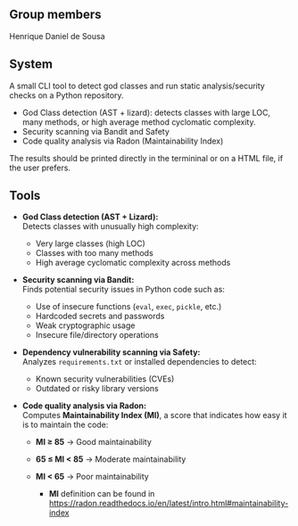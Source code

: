 ## Group members

Henrique Daniel de Sousa

## System

A small CLI tool to detect god classes and run static analysis/security checks on a Python repository.

- God Class detection (AST + lizard): detects classes with large LOC, many methods, or high average method cyclomatic complexity.
- Security scanning via Bandit and Safety
- Code quality analysis via Radon (Maintainability Index)

The results should be printed directly in the termininal or on a HTML file, if the user prefers.

## Tools

- **God Class detection (AST + Lizard):**  
  Detects classes with unusually high complexity:
  - Very large classes (high LOC)  
  - Classes with too many methods  
  - High average cyclomatic complexity across methods  

- **Security scanning via Bandit:**  
  Finds potential security issues in Python code such as:
  - Use of insecure functions (`eval`, `exec`, `pickle`, etc.)  
  - Hardcoded secrets and passwords  
  - Weak cryptographic usage  
  - Insecure file/directory operations  

- **Dependency vulnerability scanning via Safety:**  
  Analyzes `requirements.txt` or installed dependencies to detect:
  - Known security vulnerabilities (CVEs)  
  - Outdated or risky library versions  

- **Code quality analysis via Radon:**  
  Computes **Maintainability Index (MI)**, a score that indicates how easy it is to maintain the code:  
  - **MI ≥ 85** → Good maintainability  
  - **65 ≤ MI < 85** → Moderate maintainability  
  - **MI < 65** → Poor maintainability  

    * **MI** definition can be found in https://radon.readthedocs.io/en/latest/intro.html#maintainability-index